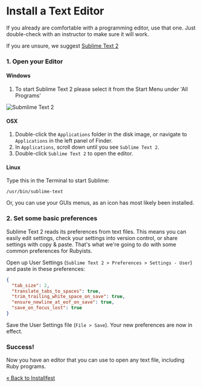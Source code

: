 # Install a Text Editor

If you already are comfortable with a programming editor, use that one. Just double-check with an instructor to make 
sure it will work.  

If you are unsure, we suggest [Sublime Text 2](http://www.sublimetext.com/2)

### 1. Open your Editor

#### Windows

1. To start Sublime Text 2 please select it from the Start Menu under
   'All Programs'

![Submlime Text 2](/images/installfest/sublime2.png?raw=true)

#### OSX

1. Double-click the `Applications` folder in the disk image, or navigate to `Applications` in the left panel of 
Finder.  
1. In `Applications`, scroll down until you see `Sublime Text 2`.
1. Double-click `Sublime Text 2` to open the editor.

#### Linux

Type this in the Terminal to start Sublime:

```text
/usr/bin/sublime-text
```
Or, you can use your GUIs menus, as an icon has most likely been installed.

### 2. Set some basic preferences

Sublime Text 2 reads its preferences from text files. This means you can easily
edit settings, check your settings into version control, or share settings with
copy & paste. That's what we're going to do with some common preferences for
Rubyists.

Open up User Settings (`Sublime Text 2 > Preferences > Settings - User`) and paste in these preferences:

```json
{
  "tab_size": 2,
  "translate_tabs_to_spaces": true,
  "trim_trailing_white_space_on_save": true,
  "ensure_newline_at_eof_on_save": true,
  "save_on_focus_lost": true
}
```

Save the User Settings file (`File > Save`). Your new preferences are now in effect.

### Success!

Now you have an editor that you can use to open any text file, including Ruby programs.


[« Back to Installfest](/installfest)
